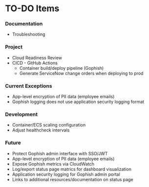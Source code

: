 # TO-DO Items

### Documentation

* Troubleshooting

### Project

* Cloud Readiness Review
* CICD - GitHub Actions
  - Container build/deploy pipeline (Gophish)
  - Generate ServiceNow change orders when deploying to prod

### Current Exceptions

* App-level encryption of PII data (employee emails)
* Gophish logging does not use application security logging format

### Development

* Container/ECS scaling configuration
* Adjust healthcheck intervals

### Future

* Protect Gophish admin interface with SSO/JWT
* App-level encryption of PII data (employee emails)
* Expose Gophish metrics via CloudWatch
* Log/export status page matrics for dashboard visualization
* Application security logging for Gophish admin portal
* Links to additional resources/documentation on status page
